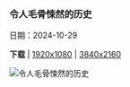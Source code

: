 ### 令人毛骨悚然的历史

日期：2024-10-29

**下载**  |  [1920x1080](https://cn.bing.com/th?id=OHR.HauntedEdinburgh_ZH-CN1461834159_1920x1080.jpg)  |  [3840x2160](https://cn.bing.com/th?id=OHR.HauntedEdinburgh_ZH-CN1461834159_UHD.jpg)

![令人毛骨悚然的历史](https://cn.bing.com/th?id=OHR.HauntedEdinburgh_ZH-CN1461834159_1920x1080.jpg "从苏格兰教堂墓地眺望爱丁堡城堡，英国 (© Chris Dorney/Alamy Stock Photo)")

